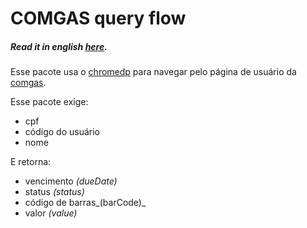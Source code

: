 # COMGAS query flow
##### _Read it in english [here](https://github.com/ozzono/comgas_invoice/blob/master/README.md)._
Esse pacote usa o [chromedp](https://github.com/chromedp/chromedp) para navegar pelo página de usuário da [comgas](https://virtual.comgas.com.br/#/comgasvirtual/historicoFaturas).

Esse pacote exige:
- cpf
- código do usuário
- nome

E retorna:
- vencimento _(dueDate)_
- status _(status)_
- código de barras_(barCode)_
- valor _(value)_